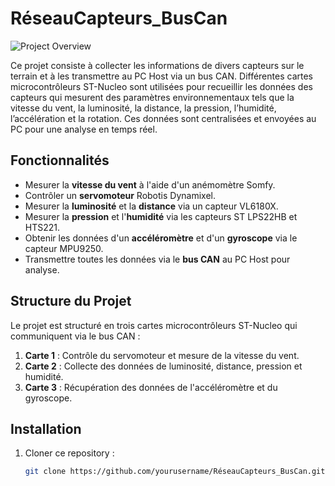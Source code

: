 # RéseauCapteurs_BusCan

![Project Overview](./path/to/your/image.png)

Ce projet consiste à collecter les informations de divers capteurs sur le terrain et à les transmettre au PC Host via un bus CAN. Différentes cartes microcontrôleurs ST-Nucleo sont utilisées pour recueillir les données des capteurs qui mesurent des paramètres environnementaux tels que la vitesse du vent, la luminosité, la distance, la pression, l’humidité, l’accélération et la rotation. Ces données sont centralisées et envoyées au PC pour une analyse en temps réel.

## Fonctionnalités

- Mesurer la **vitesse du vent** à l'aide d'un anémomètre Somfy.
- Contrôler un **servomoteur** Robotis Dynamixel.
- Mesurer la **luminosité** et la **distance** via un capteur VL6180X.
- Mesurer la **pression** et l'**humidité** via les capteurs ST LPS22HB et HTS221.
- Obtenir les données d'un **accéléromètre** et d'un **gyroscope** via le capteur MPU9250.
- Transmettre toutes les données via le **bus CAN** au PC Host pour analyse.

## Structure du Projet

Le projet est structuré en trois cartes microcontrôleurs ST-Nucleo qui communiquent via le bus CAN :
1. **Carte 1** : Contrôle du servomoteur et mesure de la vitesse du vent.
2. **Carte 2** : Collecte des données de luminosité, distance, pression et humidité.
3. **Carte 3** : Récupération des données de l'accéléromètre et du gyroscope.

## Installation

1. Cloner ce repository :
   ```bash
   git clone https://github.com/yourusername/RéseauCapteurs_BusCan.git
